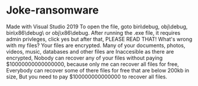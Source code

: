 # Joke-ransomware
Made with Visual Studio 2019
To open the file, goto bin\debug, obj\debug, bin\x86\debug\ or obj\x86\debug.
After running the .exe file, it requires admin privleges, click yes
but after that,
PLEASE READ THAT!
What's wrong with my files?
Your files are encrypted.
Many of your documents, photos, videos, music, databases
and other files are Inaccesible as there are encrypted,
Nobody can recover any of your files without paying $10000000000000000, because only me can
recover all files for free,
Everybody can recover some of there files for free that are below 200kb in size,
But you need to pay $100000000000000 to recover all files.
